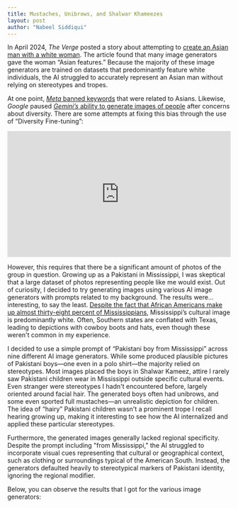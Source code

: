 ```yaml
---
title: Mustaches, Unibrows, and Shalwar Khameezes
layout: post
author: "Nabeel Siddiqui"
---
```


In April 2024, _The Verge_ posted a story about attempting to [create an Asian man with a white woman](https://www.theverge.com/2024/4/10/24122072/ai-generated-asian-man-white-woman-couple-gemini-dalle-midjourney-tests). The article found that many image generators gave the woman “Asian features.” Because the majority of these image generators are trained on datasets that predominantly feature white individuals, the AI struggled to accurately represent an Asian man without relying on stereotypes and tropes.

At one point, [_Meta_ banned keywords](https://www.theverge.com/2024/4/4/24121419/meta-instagram-ai-image-generator-asian-race) that were related to Asians. Likewise, _Google_ paused [_Gemini’s_ ability to generate images of people](https://www.theverge.com/2024/2/22/24079876/google-gemini-ai-photos-people-pause) after concerns about diversity. There are some attempts at fixing this bias through the use of “Diversity Fine-tuning”:


<div style="display: flex; justify-content: center;">
<iframe src="https://www.youtube.com/embed/5zLxoiBdG2U?si=wS4i08O6TJ-n2OJ_" title="YouTube video player" frameborder="0" allow="accelerometer; autoplay; clipboard-write; encrypted-media; gyroscope; picture-in-picture; web-share" referrerpolicy="strict-origin-when-cross-origin" allowfullscreen style="aspect-ratio: 16 / 9; width: 100% !important;"></iframe>
</div>

However, this requires that there be a significant amount of photos of the group in question. Growing up as a Pakistani in Mississippi, I was skeptical that a large dataset of photos representing people like me would exist. Out of curiosity, I decided to try generating images using various AI image generators with prompts related to my background. The results were... interesting, to say the least. [Despite the fact that African Americans make up almost thirty-eight percent of Mississippians](https://en.wikipedia.org/wiki/Mississippi#Demographics), Mississippi’s cultural image is predominantly white. Often, Southern states are conflated with Texas, leading to depictions with cowboy boots and hats, even though these weren't common in my experience.

I decided to use a simple prompt of “Pakistani boy from Mississippi” across nine different AI image generators. While some produced plausible pictures of Pakistani boys—one even in a polo shirt—the majority relied on stereotypes. Most images placed the boys in Shalwar Kameez, attire I rarely saw Pakistani children wear in Mississippi outside specific cultural events. Even stranger were stereotypes I hadn't encountered before, largely oriented around facial hair. The generated boys often had unibrows, and some even sported full mustaches—an unrealistic depiction for children. The idea of “hairy” Pakistani children wasn't a prominent trope I recall hearing growing up, making it interesting to see how the AI internalized and applied these particular stereotypes.

Furthermore, the generated images generally lacked regional specificity. Despite the prompt including "from Mississippi," the AI struggled to incorporate visual cues representing that cultural or geographical context, such as clothing or surroundings typical of the American South. Instead, the generators defaulted heavily to stereotypical markers of Pakistani identity, ignoring the regional modifier.

Below, you can observe the results that I got for the various image generators:

<div class="flourish-embed flourish-cards" data-src="visualisation/18195939"><script src="https://public.flourish.studio/resources/embed.js"></script></div>